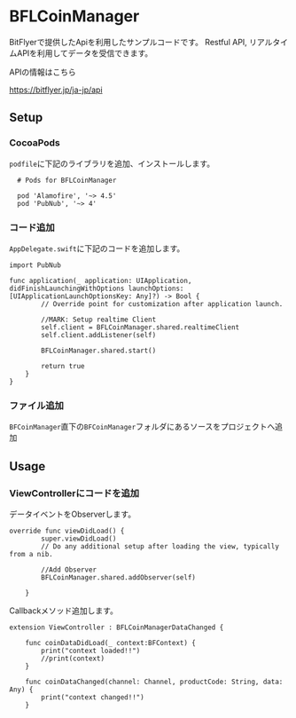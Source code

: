 # BFLCoinManager
BitFlyerで提供したApiを利用したサンプルコードです。
Restful API, リアルタイムAPIを利用してデータを受信できます。

APIの情報はこちら

https://bitflyer.jp/ja-jp/api


## Setup

### CocoaPods

`podfile`に下記のライブラリを追加、インストールします。

```
  # Pods for BFLCoinManager

  pod 'Alamofire', '~> 4.5'
  pod 'PubNub', '~> 4'
```  

### コード追加

`AppDelegate.swift`に下記のコードを追加します。

```
import PubNub

func application(_ application: UIApplication, didFinishLaunchingWithOptions launchOptions: [UIApplicationLaunchOptionsKey: Any]?) -> Bool {
        // Override point for customization after application launch.
        
        //MARK: Setup realtime Client
        self.client = BFLCoinManager.shared.realtimeClient
        self.client.addListener(self)
        
        BFLCoinManager.shared.start()
        
        return true
    }
}
```

### ファイル追加

`BFCoinManager`直下の`BFCoinManager`フォルダにあるソースをプロジェクトへ追加
        
## Usage

### ViewControllerにコードを追加

データイベントをObserverします。
```
override func viewDidLoad() {
        super.viewDidLoad()
        // Do any additional setup after loading the view, typically from a nib.
        
        //Add Observer
        BFLCoinManager.shared.addObserver(self)
        
    }
```

Callbackメソッド追加します。
```
extension ViewController : BFLCoinManagerDataChanged {
    
    func coinDataDidLoad(_ context:BFContext) {
        print("context loaded!!")
        //print(context)
    }
    
    func coinDataChanged(channel: Channel, productCode: String, data: Any) {
        print("context changed!!")
    }
```
